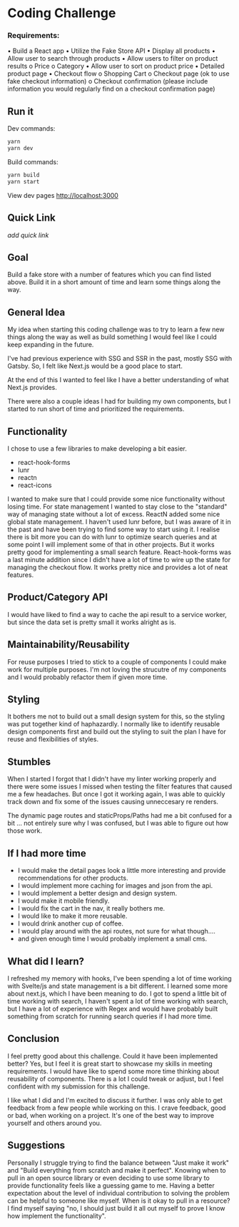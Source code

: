 # Coding Challenge

### Requirements:
• Build a React app
• Utilize the Fake Store API
• Display all products
• Allow user to search through products
• Allow users to filter on product results
o Price
o Category
• Allow user to sort on product price
• Detailed product page
• Checkout flow
o Shopping Cart
o Checkout page (ok to use fake checkout information)
o Checkout confirmation (please include information you would regularly find on a
checkout confirmation page)


## Run it
Dev commands:

```bash
yarn
yarn dev
```

Build commands:

```bash
yarn build
yarn start
```

View dev pages [http://localhost:3000](http://localhost:3000) 

## Quick Link

*add quick link*

## Goal

Build a fake store with a number of features which you can find listed above. Build it in a short amount of time and learn some things along the way.
## General Idea

My idea when starting this coding challenge was to try to learn a few new things along the way as well as build something I would feel like I could keep expanding in the future.

I've had previous experience with SSG and SSR in the past, mostly SSG with Gatsby. So, I felt like Next.js would be a good place to start.

At the end of this I wanted to feel like I have a better understanding of what Next.js provides.

There were also a couple ideas I had for building my own components, but I started to run short of time and prioritized the requirements.

## Functionality
I chose to use a few libraries to make developing a bit easier.
- react-hook-forms
- lunr
- reactn
- react-icons

I wanted to make sure that I could provide some nice functionality without losing time. For state management I wanted to stay close to the "standard" way of managing state without a lot of excess. ReactN added some nice global state management. I haven't used lunr before, but I was aware of it in the past and have been trying to find some way to start using it. I realise there is bit more you can do with lunr to optimize search queries and at some point I will implement some of that in other projects. But it works pretty good for implementing a small search feature. React-hook-forms was a last minute addition since I didn't have a lot of time to wire up the state for managing the checkout flow. It works pretty nice and provides a lot of neat features.


## Product/Category API

I would have liked to find a way to cache the api result to a service worker, but since the data set is pretty small it works alright as is.

## Maintainability/Reusability

For reuse purposes I tried to stick to a couple of components I could make work for multiple purposes. I'm not loving the strucutre of my components and I would probably refactor them if given more time.


## Styling
It bothers me not to build out a small design system for this, so the styling was put together kind of haphazardly. I normally like to identify reusable design components first and build out the styling to suit the plan I have for reuse and flexibilities of styles.

## Stumbles
When I started I forgot that I didn't have my linter working properly and there were some issues I missed when testing the filter features that caused me a few headaches. But once I got it working again, I was able to quickly track down and fix some of the issues causing unneccesary re renders.

The dynamic page routes and staticProps/Paths had me a bit confused for a bit ... not entirely sure why I was confused, but I was able to figure out how those work.

## If I had more time
- I would make the detail pages look a little more interesting and provide recommendations for other products. 
- I would implement more caching for images and json from the api.
- I would implement a better design and design system.
- I would make it mobile friendly.
- I would fix the cart in the nav, it really bothers me.
- I would like to make it more reusable.
- I would drink another cup of coffee.
- I would play around with the api routes, not sure for what though....
- and given enough time I would probably implement a small cms.

## What did I learn?
I refreshed my memory with hooks, I've been spending a lot of time working with Svelte/js and state management is a bit different. I learned some more about next.js, which I have been meaning to do. I got to spend a little bit of time working with search, I haven't spent a lot of time working with search, but I have a lot of experience with Regex and would have probably built something from scratch for running search queries if I had more time.

## Conclusion
I feel pretty good about this challenge. Could it have been implemented better? Yes, but I feel it is great start to showcase my skills in meeting requirements. I would have like to spend some more time thinking about reusability of components. There is a lot I could tweak or adjust, but I feel confident with my submission for this challenge.

I like what I did and I'm excited to discuss it further. I was only able to get feedback from a few people while working on this. I crave feedback, good or bad, when working on a project. It's one of the best way to improve yourself and others around you.

## Suggestions
Personally I struggle trying to find the balance between "Just make it work" and "Build everything from scratch and make it perfect". Knowing when to pull in an open source library or even deciding to use some library to provide functionality feels like a guessing game to me. Having a better expectation about the level of individual contribution to solving the problem can be helpful to someone like myself. When is it okay to pull in a resource? I find myself saying "no, I should just build it all out myself to prove I know how implement the functionality".

